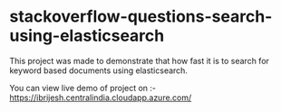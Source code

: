 # stackoverflow-questions-search-using-elasticsearch 

This project was made to demonstrate that how fast it is to search for keyword based documents using elasticsearch.

You can view live demo of project  on :- https://ibrijesh.centralindia.cloudapp.azure.com/
